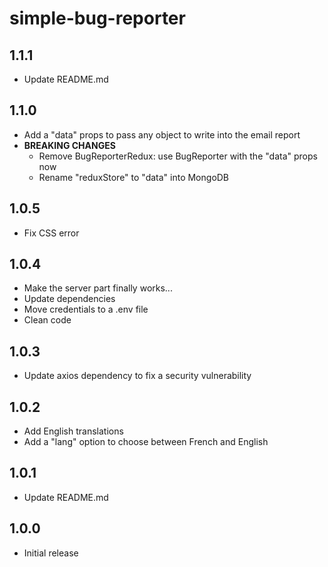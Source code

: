 # simple-bug-reporter

## 1.1.1

- Update README.md

## 1.1.0

- Add a "data" props to pass any object to write into the email report
- **BREAKING CHANGES**
    - Remove BugReporterRedux: use BugReporter with the "data" props now
    - Rename "reduxStore" to "data" into MongoDB

## 1.0.5

- Fix CSS error

## 1.0.4

- Make the server part finally works...
- Update dependencies
- Move credentials to a .env file
- Clean code

## 1.0.3

- Update axios dependency to fix a security vulnerability

## 1.0.2

- Add English translations
- Add a "lang" option to choose between French and English

## 1.0.1

- Update README.md

## 1.0.0

- Initial release
